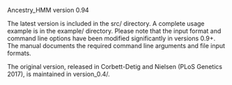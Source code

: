 Ancestry_HMM version 0.94

The latest version is included in the src/ directory. A complete usage example is in the example/ directory. 
Please note that the input format and command line options have been modified significantly in versions 0.9+.
The manual documents the required command line arguments and file input formats. 

The original version, released in Corbett-Detig and Nielsen (PLoS Genetics 2017), is maintained in version_0.4/. 
